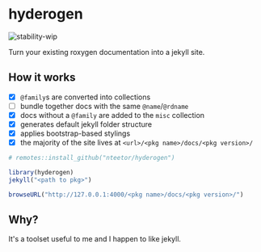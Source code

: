 # hyderogen

![stability-wip](https://img.shields.io/badge/stability-work_in_progress-blue.svg)


Turn your existing roxygen documentation into a jekyll site.

## How it works

- [x] `@family`s are converted into collections
- [ ] bundle together docs with the same `@name`/`@rdname`
- [x] docs without a `@family` are added to the `misc` collection
- [x] generates default jekyll folder structure
- [x] applies bootstrap-based stylings
- [x] the majority of the site lives at `<url>/<pkg name>/docs/<pkg version>/`

```R
# remotes::install_github("nteetor/hyderogen")

library(hyderogen)
jekyll("<path to pkg>")

browseURL("http://127.0.0.1:4000/<pkg name>/docs/<pkg version>/")
```

## Why?

It's a toolset useful to me and I happen to like jekyll.
